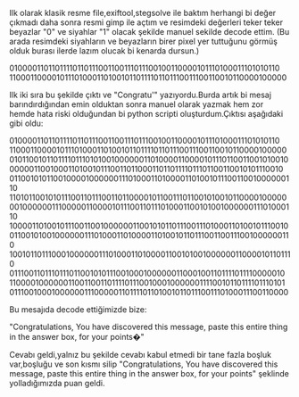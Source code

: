 Ilk olarak klasik resme file,exiftool,stegsolve ile baktım herhangi bi değer çıkmadı daha sonra resmi gimp ile açtım ve resimdeki değerleri teker teker beyazlar "0" ve siyahlar "1" olacak şekilde manuel sekilde decode ettim.
(Bu arada resimdeki siyahların ve beyazların birer pixel yer tuttuğunu görmüş olduk burası ilerde lazım olucak bi kenarda dursun.)


01000011011011110110111001100111011100100110000101110100011101010110
11000110000101110100011010010110111101101110011100110010110000100000

Ilk iki sıra bu şekilde çıktı ve "Congratu'" yazıyordu.Burda artık bi mesaj barındırdığından emin olduktan sonra manuel olarak yazmak hem zor hemde hata riski olduğundan bi python scripti oluşturdum.Çıktısı aşağıdaki gibi oldu:

01000011011011110110111001100111011100100110000101110100011101010110
11000110000101110100011010010110111101101110011100110010110000100000
01011001011011110111010100100000011010000110000101110110011001010010
00000110010001101001011100110110001101101111011101100110010101110010
01100101011001000010000001110100011010000110100101110011001000000110
11010110010101110011011100110110000101100111011001010010110000100000
00100000011100000110000101110011011101000110010100100000011101000110
10000110100101110011001000000110010101101110011101000110100101110010
01100101001000000111010001101000011010010110111001100111001000000110
10010110111000100000011101000110100001100101001000000110000101101110
01110011011101110110010101110010001000000110001001101111011110000010
11000010000001100110011011110111001000100000011110010110111101110101
01110010001000000111000001101111011010010110111001110100011100110000

Bu mesajıda decode ettiğimizde bize:

"Congratulations, You have discovered this message,  paste this entire thing in the answer box, for your points�"

Cevabı geldi,yalnız bu şekilde cevabı kabul etmedi bir tane fazla boşluk var,boşluğu ve son kısmı silip "Congratulations, You have discovered this message, paste this entire thing in the answer box, for your points" şeklinde yolladığımızda puan geldi.
